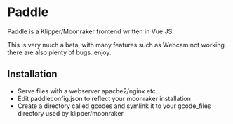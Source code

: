 # Paddle

Paddle is a Klipper/Moonraker frontend written in Vue JS.

This is very much a beta, with many features such as Webcam not working. 
there are also plenty of bugs. enjoy.


## Installation

- Serve files with a webserver apache2/nginx etc.
- Edit paddleconfig.json to reflect your moonraker installation
- Create a directory called gcodes and symlink it to your gcode_files directory used by klipper/moonraker
